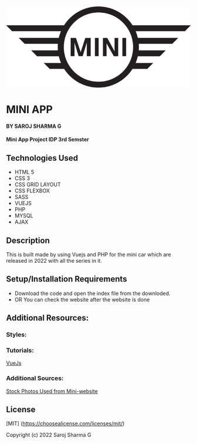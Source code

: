 ![header image](/images/mini-cooper.svg "MINI-COOPER App")
# MINI APP

#### BY SAROJ SHARMA G

#### Mini App Project IDP 3rd Semster

## Technologies Used

* HTML 5
* CSS 3
* CSS GRID LAYOUT
* CSS FLEXBOX
* SASS
* VUEJS 
* PHP
* MYSQL
* AJAX


## Description
This is built made by using Vuejs and PHP for the mini car which are released in 2022 with all the series in it.  


## Setup/Installation Requirements

* Download the code and open the index file from the downloded.
* OR You can check the website after the website is done

## Additional Resources:


### Styles:


### Tutorials:
[VueJs](https://vuejs.org/guide/introduction.html)

### Additional Sources:

[Stock Photos Used from Mini-website](https://www.mini.ca/)

## License

[MIT] (https://choosealicense.com/licenses/mit/) 

Copyright (c) 2022 Saroj Sharma G
